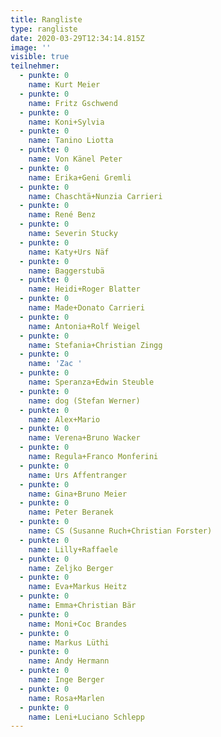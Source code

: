 ```yaml
---
title: Rangliste
type: rangliste
date: 2020-03-29T12:34:14.815Z
image: ''
visible: true
teilnehmer:
  - punkte: 0
    name: Kurt Meier
  - punkte: 0
    name: Fritz Gschwend
  - punkte: 0
    name: Koni+Sylvia
  - punkte: 0
    name: Tanino Liotta
  - punkte: 0
    name: Von Känel Peter
  - punkte: 0
    name: Erika+Geni Gremli
  - punkte: 0
    name: Chaschtä+Nunzia Carrieri
  - punkte: 0
    name: René Benz
  - punkte: 0
    name: Severin Stucky
  - punkte: 0
    name: Katy+Urs Näf
  - punkte: 0
    name: Baggerstubä
  - punkte: 0
    name: Heidi+Roger Blatter
  - punkte: 0
    name: Made+Donato Carrieri
  - punkte: 0
    name: Antonia+Rolf Weigel
  - punkte: 0
    name: Stefania+Christian Zingg
  - punkte: 0
    name: 'Zac '
  - punkte: 0
    name: Speranza+Edwin Steuble
  - punkte: 0
    name: dog (Stefan Werner)
  - punkte: 0
    name: Alex+Mario
  - punkte: 0
    name: Verena+Bruno Wacker
  - punkte: 0
    name: Regula+Franco Monferini
  - punkte: 0
    name: Urs Affentranger
  - punkte: 0
    name: Gina+Bruno Meier
  - punkte: 0
    name: Peter Beranek
  - punkte: 0
    name: CS (Susanne Ruch+Christian Forster)
  - punkte: 0
    name: Lilly+Raffaele
  - punkte: 0
    name: Zeljko Berger
  - punkte: 0
    name: Eva+Markus Heitz
  - punkte: 0
    name: Emma+Christian Bär
  - punkte: 0
    name: Moni+Coc Brandes
  - punkte: 0
    name: Markus Lüthi
  - punkte: 0
    name: Andy Hermann
  - punkte: 0
    name: Inge Berger
  - punkte: 0
    name: Rosa+Marlen
  - punkte: 0
    name: Leni+Luciano Schlepp
---
```

